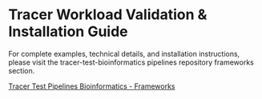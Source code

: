 # Tracer Workload Validation & Installation Guide
For complete examples, technical details, and installation instructions, please visit the tracer-test-bioinformatics pipelines repository frameworks section. 

[Tracer Test Pipelines Bioinformatics - Frameworks](https://github.com/Tracer-Cloud/tracer-test-pipelines-bioinformatics/tree/main/frameworks)


